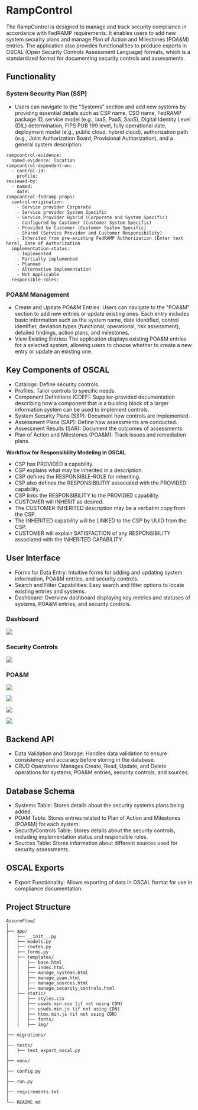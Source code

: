 # RampControl


The RampControl is designed to manage and track security compliance in accordance with FedRAMP requirements. It enables users to add new system security plans and manage Plan of Action and Milestones (POA&M) entries. The application also provides functionalities to produce exports in OSCAL (Open Security Controls Assessment Language) formats, which is a standardized format for documenting security controls and assessments.

## Functionality  

### System Security Plan (SSP)

- Users can navigate to the "Systems" section and add new systems by providing essential details such as CSP name, CSO name, FedRAMP package ID, service model (e.g., IaaS, PaaS, SaaS), Digital Identity Level (DIL) determination, FIPS PUB 199 level, fully operational date, deployment model (e.g., public cloud, hybrid cloud), authorization path (e.g., Joint Authorization Board, Provisional Authorization), and a general system description.


```
rampcontrol-evidence:
  named-evidence: location
rampcontrol-dependent-on:
  - control-id:
    profile:
reviewed-by:
  - named:
    date:
rampcontrol-fedramp-props:
  control-origination:
    - Service provider Corporate
    - Service provider System Specific
    - Service Provider Hybrid (Corporate and System Specific)
    - Configured by Customer (Customer System Specific) 
    - Provided by Customer (Customer System Specific)
    - Shared (Service Provider and Customer Responsibility)
    - Inherited from pre-existing FedRAMP Authorization [Enter text here], Date of Authorization 
  implementation-status:
    - Implemented
    - Partially implemented
    - Planned
    - Alternative implementation
    - Not Applicable
  responsible-roles:
```


### POA&M Management
- Create and Update POA&M Entries: Users can navigate to the "POA&M" section to add new entries or update existing ones. Each entry includes basic information such as the system name, date identified, control identifier, deviation types (functional, operational, risk assessment), detailed findings, action plans, and milestones.
- View Existing Entries: The application displays existing POA&M entries for a selected system, allowing users to choose whether to create a new entry or update an existing one.

## Key Components of OSCAL
- Catalogs: Define security controls.
- Profiles: Tailor controls to specific needs.
- Component Definitions (CDEF): Supplier-provided documentation describing how a component that is a building block of a larger information system can be used to implement controls.
- System Security Plans (SSP): Document how controls are implemented.
- Assessment Plans (SAP): Define how assessments are conducted.
- Assessment Results (SAR): Document the outcomes of assessments.
- Plan of Action and Milestones (POA&M): Track issues and remediation plans.

**Workflow for Responsibility Modeling in OSCAL**

- CSP has PROVIDED a capability.
- CSP explains what may be inherited in a description.
- CSP defines the RESPONSIBLE-ROLE for inheriting.
- CSP also defines the RESPONSIBILITIY associated with the PROVIDED capability.
- CSP links the RESPONSIBILITY to the PROVIDED capability.
- CUSTOMER will INHERIT as desired.
- The CUSTOMER INHERITED description may be a verbatim copy from the CSP.
- The INHERITED capability will be LINKED to the CSP by UUID from the CSP.
- CUSTOMER will explain SATISFACTION of any RESPONSIBILITY associated with the INHERITED CAPABILITY.



## User Interface
- Forms for Data Entry: Intuitive forms for adding and updating system information, POA&M entries, and security controls.
- Search and Filter Capabilities: Easy search and filter options to locate existing entries and systems.
- Dashboard: Overview dashboard displaying key metrics and statuses of systems, POA&M entries, and security controls.


### Dashboard

![](/docs/poam/Dashboard.png)




### Security Controls

![](/docs/securitycontrols/ecurity%20Controls.png)



### POA&M

![](/docs/poam/POA&M%20-%20Open.png)


![](/docs/poam/POA&M%20-%20Closed.png)


![](/docs/poam/POA&M%20-%20Deviation%20Request%20-%20OR.png)


![](/docs/poam/POA&M%20-%20Deviation%20Request%20-%20FP.png)



## Backend API
- Data Validation and Storage: Handles data validation to ensure consistency and accuracy before storing in the database.
- CRUD Operations: Manages Create, Read, Update, and Delete operations for systems, POA&M entries, security controls, and sources.

## Database Schema
- Systems Table: Stores details about the security systems plans being added.
- POAM Table: Stores entries related to Plan of Action and Milestones (POA&M) for each system.
- SecurityControls Table: Stores details about the security controls, including implementation status and responsible roles.
- Sources Table: Stores information about different sources used for security assessments.

## OSCAL Exports
- Export Functionality: Allows exporting of data in OSCAL format for use in compliance documentation.








## Project Structure

```
AssureFlow/
│
├── app/
│   ├── __init__.py
│   ├── models.py
│   ├── routes.py
│   ├── forms.py
│   ├── templates/
│   │   ├── base.html
│   │   ├── index.html
│   │   ├── manage_systems.html
│   │   ├── manage_poam.html
│   │   ├── manage_sources.html
│   │   ├── manage_security_controls.html
│   ├── static/
│   │   ├── styles.css
│   │   ├── uswds.min.css (if not using CDN)
│   │   ├── uswds.min.js (if not using CDN)
│   │   ├── htmx.min.js (if not using CDN)
│   │   ├── fonts/
│   │   ├── img/
│
├── migrations/
│
├── tests/
│   ├── test_export_oscal.py
│
├── venv/
│
├── config.py
│
├── run.py
│
├── requirements.txt
│
└── README.md

```






